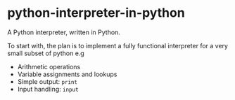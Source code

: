 # python-interpreter-in-python
A Python interpreter, written in Python.

To start with, the plan is to implement a fully functional interpreter for a very small subset of python e.g
- Arithmetic operations
- Variable assignments and lookups
- Simple output: `print`
- Input handling: `input`